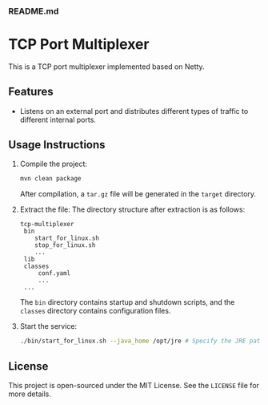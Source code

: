 ### README.md

# TCP Port Multiplexer

This is a TCP port multiplexer implemented based on Netty.

## Features

- Listens on an external port and distributes different types of traffic to different internal ports.

## Usage Instructions

1. Compile the project:
    ```bash
    mvn clean package
    ```

   After compilation, a `tar.gz` file will be generated in the `target` directory.

2. Extract the file:
   The directory structure after extraction is as follows:
    ```
    tcp-multiplexer
     bin
        start_for_linux.sh
        stop_for_linux.sh
        ...
     lib
     classes
         conf.yaml
         ...
     ...
    ```

   The `bin` directory contains startup and shutdown scripts, and the `classes` directory contains configuration files.
3. Start the service:
    ```bash
    ./bin/start_for_linux.sh --java_home /opt/jre # Specify the JRE path
    ```


## License

This project is open-sourced under the MIT License. See the `LICENSE` file for more details.